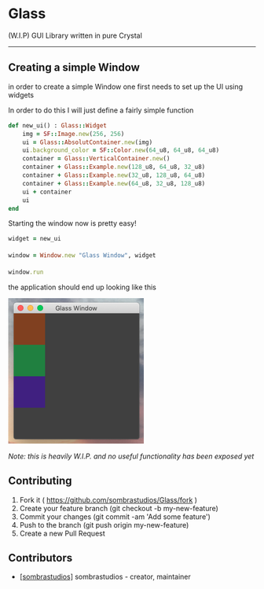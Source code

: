 # Glass

(W.I.P) GUI Library written in pure Crystal

---


## Creating a simple Window
in order to create a simple Window one first needs to set up the UI using widgets

In order to do this I will just define a fairly simple function
```ruby
def new_ui() : Glass::Widget
	img = SF::Image.new(256, 256)
	ui = Glass::AbsolutContainer.new(img)
	ui.background_color = SF::Color.new(64_u8, 64_u8, 64_u8)
	container = Glass::VerticalContainer.new()
	container + Glass::Example.new(128_u8, 64_u8, 32_u8)
	container + Glass::Example.new(32_u8, 128_u8, 64_u8)
	container + Glass::Example.new(64_u8, 32_u8, 128_u8)
	ui + container
	ui
end
```

Starting the window now is pretty easy!

```ruby
widget = new_ui

window = Window.new "Glass Window", widget

window.run
```

the application should end up looking like this

![Example Application](./img/example_window.png "Example Window")

*Note: this is heavily W.I.P. and no useful functionality has been exposed yet*

## Contributing

1. Fork it ( https://github.com/sombrastudios/Glass/fork )
2. Create your feature branch (git checkout -b my-new-feature)
3. Commit your changes (git commit -am 'Add some feature')
4. Push to the branch (git push origin my-new-feature)
5. Create a new Pull Request

## Contributors

* [[sombrastudios]](https://github.com/sombrastudios) sombrastudios - creator, maintainer



